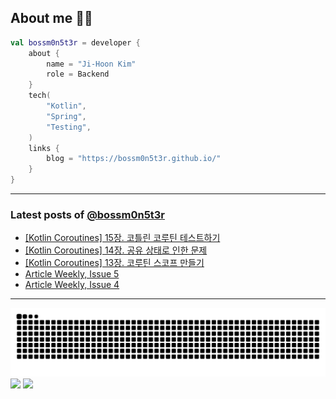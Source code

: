 ## About me 🧑‍💻

```kotlin
val bossm0n5t3r = developer {
    about {
        name = "Ji-Hoon Kim"
        role = Backend
    }
    tech(
        "Kotlin",
        "Spring",
        "Testing",
    )
    links {
        blog = "https://bossm0n5t3r.github.io/"
    }
}
```

---

### Latest posts of [@bossm0n5t3r](https://github.com/bossm0n5t3r)

<!-- BLOG-POST-LIST:START -->
- [[Kotlin Coroutines] 15장. 코틀린 코루틴 테스트하기](https://bossm0n5t3r.github.io/books/kotlin-coroutines-chapter15/)
- [[Kotlin Coroutines] 14장. 공유 상태로 인한 문제](https://bossm0n5t3r.github.io/books/kotlin-coroutines-chapter14/)
- [[Kotlin Coroutines] 13장. 코루틴 스코프 만들기](https://bossm0n5t3r.github.io/books/kotlin-coroutines-chapter13/)
- [Article Weekly, Issue 5](https://bossm0n5t3r.github.io/posts/article-weekly-5/)
- [Article Weekly, Issue 4](https://bossm0n5t3r.github.io/posts/article-weekly-4/)
<!-- BLOG-POST-LIST:END -->

---

![](https://raw.githubusercontent.com/bossm0n5t3r/bossm0n5t3r/output/github-snake.svg)
![](https://streak-stats.demolab.com?user=bossm0n5t3r)
![](https://projecteuler.net/profile/bossm0n5t3r.png)

